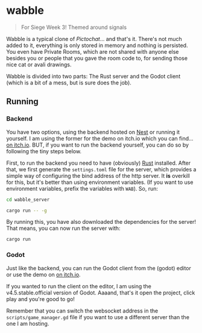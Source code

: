 # wabble

> For Siege Week 3! Themed around signals

Wabble is a typical clone of *Pictochat*... and that's it. There's not much added to it, everything is only stored in memory and nothing is persisted. You even have Private Rooms, which are not shared with anyone else besides you or people that you gave the room code to, for sending those nice cat or avali drawings.

Wabble is divided into two parts: The Rust server and the Godot client (which is a bit of a mess, but is sure does the job).

## Running

### Backend

You have two options, using the backend hosted on [Nest](https://hackclub.app/) or running it yourself. I am using the former for the demo on itch.io which you can find... [on itch.io](https://moonbeeper.itch.io/wabble). BUT, if you want to run the backend yourself, you can do so by following the tiny steps below.

First, to run the backend you need to have (obviously) [Rust](https://rust-lang.org/learn/get-started/) installed. After that, we first generate the `settings.toml` file for the server, which provides a simple way of configuring the bind address of the http server. It **is** overkill for this, but it's better than using environment variables. (If you want to use environment variables, prefix the variables with `WAB`). So, run:

```sh
cd wabble_server

cargo run -- -g
```

By running this, you have also downloaded the dependencies for the server! That means, you can now run the server with:

```sh
cargo run
```

### Godot

Just like the backend, you can run the Godot client from the (godot) editor or use the demo on [on itch.io](https://moonbeeper.itch.io/wabble).

If you wanted to run the client on the editor, I am using the v4.5.stable.official version of Godot. Aaaand, that's it open the project, click play and you're good to go!

Remember that you can switch the websocket address in the `scripts/game_manager.gd` file if you want to use a different server than the one I am hosting.
